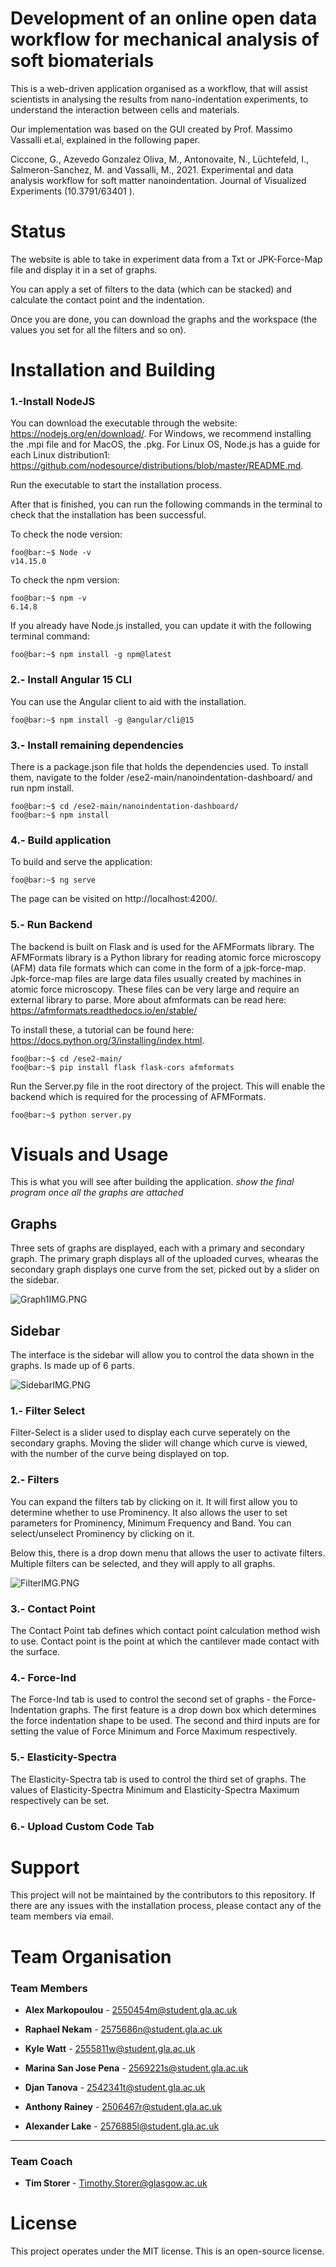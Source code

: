 # Development of an online open data workflow for mechanical analysis of soft biomaterials

This is a web-driven application organised as a workflow, that will assist scientists in analysing the results from nano-indentation experiments, to understand the interaction between cells and materials.

Our implementation was based on the GUI created by Prof. Massimo Vassalli et.al, explained in the following paper.

Ciccone, G., Azevedo Gonzalez Oliva, M., Antonovaite, N., Lüchtefeld, I., Salmeron-Sanchez, M. and Vassalli, M., 2021. Experimental and data analysis workflow for soft matter nanoindentation. Journal of Visualized Experiments (10.3791/63401 ).

# Status

The website is able to take in experiment data from a Txt or JPK-Force-Map file and display it in a set of graphs.

You can apply a set of filters to the data (which can be stacked) and calculate the contact point and the indentation.

Once you are done, you can download the graphs and the workspace (the values you set for all the filters and so on).

# Installation and Building

### 1.-Install NodeJS

You can download the executable through the website: https://nodejs.org/en/download/. For Windows, we recommend installing the .mpi file and for MacOS, the .pkg. For Linux OS, 
Node.js has a guide for each Linux distribution1: https://github.com/nodesource/distributions/blob/master/README.md. 

Run the executable to start the installation process.

After that is finished, you can run the following commands in the terminal to check that the installation has been successful.

To check the node version:
```console
foo@bar:~$ Node -v
v14.15.0
```

To check the npm version:

```console
foo@bar:~$ npm -v
6.14.8
```

If you already have Node.js installed, you can update it with the following terminal command:

```console
foo@bar:~$ npm install -g npm@latest
```

### 2.- Install Angular 15 CLI

You can use the Angular client to aid with the installation.
```console
foo@bar:~$ npm install -g @angular/cli@15
```

### 3.- Install remaining dependencies
There is a package.json file that holds the dependencies used. To install them, navigate to the folder /ese2-main/nanoindentation-dashboard/ and run npm install.

```console
foo@bar:~$ cd /ese2-main/nanoindentation-dashboard/
foo@bar:~$ npm install
```

### 4.- Build application

To build and serve the application:
```console
foo@bar:~$ ng serve
```
The page can be visited on http://localhost:4200/.

### 5.- Run Backend

The backend is built on Flask and is used for the AFMFormats library. 
The AFMFormats library is a Python library for reading atomic force microscopy (AFM) data file formats which can come in the form of a jpk-force-map. Jpk-force-map files are large data files usually created by machines in atomic force microscopy. These files can be very large and require an external library to parse. More about afmformats can be read here: https://afmformats.readthedocs.io/en/stable/

To install these, a tutorial can be found here: https://docs.python.org/3/installing/index.html.

```console
foo@bar:~$ cd /ese2-main/
foo@bar:~$ pip install flask flask-cors afmformats
```

Run the Server.py file in the root directory of the project. This will enable the backend which is required for the processing of AFMFormats.

```console
foo@bar:~$ python server.py
```

# Visuals and Usage
This is what you will see after building the application.
*show the final program once all the graphs are attached*

## Graphs
Three sets of graphs are displayed, each with a primary and secondary graph. The primary graph displays all of the uploaded curves, whearas the secondary graph displays one curve from the set, picked out by a slider on the sidebar.

![Graph1IMG.PNG](./visuals/Graph1IMG.PNG)

## Sidebar
The interface is the sidebar will allow you to control the data shown in the graphs. Is made up of 6 parts.

![SidebarIMG.PNG](./visuals/SidebarIMG.PNG)

### 1.- Filter Select
Filter-Select is a slider used to display each curve seperately on the secondary graphs. Moving the slider will change which curve is viewed, with the number of the curve being displayed on top.

### 2.- Filters
You can expand the filters tab by clicking on it. It will first allow you to determine whether to use Prominency. It also allows the user to set parameters for Prominency, Minimum Frequency and Band. You can select/unselect Prominency by clicking on it.

Below this, there is a drop down menu that allows the user to activate filters. Multiple filters can be selected, and they will apply to all graphs.

![FilterIMG.PNG](./visuals/FilterIMG.PNG)

### 3.- Contact Point
The Contact Point tab defines which contact point calculation method wish to use. Contact point is the point at which the cantilever made contact with the surface.

### 4.- Force-Ind
The Force-Ind tab is used to control the second set of graphs - the Force-Indentation graphs. The first feature is a drop down box which determines the force indentation shape to be used.
The second and third inputs are for setting the value of Force Minimum and Force Maximum respectively.

### 5.- Elasticity-Spectra
The Elasticity-Spectra tab is used to control the third set of graphs. The values of Elasticity-Spectra Minimum and Elasticity-Spectra Maximum respectively can be set.

### 6.- Upload Custom Code Tab


# Support
This project will not be maintained by the contributors to this repository. If there are any issues with the installation process, please contact any of the team members via email.

# Team Organisation
### Team Members

- **Alex Markopoulou** -    2550454m@student.gla.ac.uk
- **Raphael Nekam** - 2575686n@student.gla.ac.uk

- **Kyle Watt** - 2555811w@student.gla.ac.uk

- **Marina San Jose Pena** - 2569221s@student.gla.ac.uk

- **Djan Tanova** - 2542341t@student.gla.ac.uk

- **Anthony Rainey** - 2506467r@student.gla.ac.uk

- **Alexander Lake** - 2576885l@student.gla.ac.uk
***
### Team Coach
- **Tim Storer** - Timothy.Storer@glasgow.ac.uk

# License
This project operates under the MIT license. This is an open-source license.
